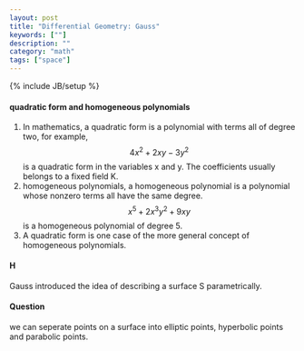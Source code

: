 ```yaml
---
layout: post
title: "Differential Geometry: Gauss"
keywords: [""]
description: ""
category: "math"
tags: ["space"]
---
```

{% include JB/setup %}

#### quadratic form and homogeneous polynomials
1. In mathematics, a quadratic form is a polynomial with terms all of degree
   two, for example,
$$
4x^2 + 2xy - 3y^2
$$
is a quadratic form in the variables x and y. The coefficients usually belongs
to a fixed field K.
2. homogeneous polynomials, a homogeneous polynomial is a polynomial whose
   nonzero terms all have the same degree.
$$
x^5+2x^3y^2+9xy
$$
is a homogeneous polynomial of degree 5.
3. A quadratic form is one case of the more general concept of homogeneous
   polynomials.


#### H
Gauss introduced the idea of describing a surface S parametrically.

#### Question
we can seperate points on a surface into elliptic points, hyperbolic points and
parabolic points.

